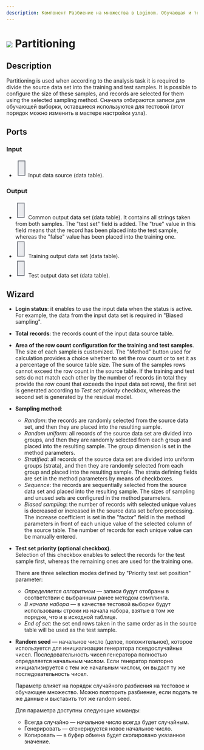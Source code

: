 ```yaml
---
description: Компонент Разбиение на множества в Loginom. Обучающая и тестовая выборки. Метод сэмплинга. Обучающий выходной набор. Тестовый выходной набор. Мастер настройки.
---
```

# ![ ](./../../images/icons/components/partition_default.svg) Partitioning

## Description

Partitioning is used when according to the analysis task it is required to divide the source data set into the training and test samples. It is possible to configure the size of these samples, and records are selected for them using the selected sampling method. Сначала отбираются записи для обучающей выборки, оставшиеся используются для тестовой (этот порядок можно изменить в мастере настройки узла).

## Ports

### Input

* ![ ](./../../images/icons/app/node/ports/inputs/table_inactive.svg) Input data source (data table).

### Output

* ![ ](./../../images/icons/app/node/ports/outputs/table_inactive.svg) Common output data set (data table). It contains all strings taken from both samples. The "test set" field is added. The "true" value in this field means that the record has been placed into the test sample, whereas the "false" value has been placed into the training one.
* ![ ](./../../images/icons/app/node/ports/outputs/table_inactive.svg) Training output data set (data table).
* ![ ](./../../images/icons/app/node/ports/outputs/table_inactive.svg) Test output data set (data table).

## Wizard

* **Login status**: it enables to use the input data when the status is active. For example, the data from the input data set is required in "Biased sampling".
* **Total records**: the records count of the input data source table.
* **Area of the row count configuration for the training and test samples**.  
   The size of each sample is customized. The "Method" button used for calculation provides a choice whether to set the row count or to set it as a percentage of the source table size. The sum of the samples rows cannot exceed the row count in the source table. If the training and test sets do not match each other by the number of records (in total they provide the row count that exceeds the input data set rows), the first set is generated according to *Test set priority* checkbox, whereas the second set is generated by the residual model.
* **Sampling method**:
   * *Random*: the records are randomly selected from the source data set, and then they are placed into the resulting sample.
   * *Random uniform*: all records of the source data set are divided into groups, and then they are randomly selected from each group and placed into the resulting sample. The group dimension is set in the method parameters.
   * *Stratified*: all records of the source data set are divided into uniform groups (strata), and then they are randomly selected from each group and placed into the resulting sample. The strata defining fields are set in the method parameters by means of checkboxes.
   * *Sequence*: the records are sequentially selected from the source data set and placed into the resulting sample. The sizes of sampling and unused sets are configured in the method parameters.
   * *Biased sampling*: the number of records with selected unique values is decreased or increased in the source data set before processing. The increase coefficient is set in the "factor" field in the method parameters in front of each unique value of the selected column of the source table. The number of records for each unique value can be manually entered.
* **Test set priority (optional checkbox)**.  
   Selection of this checkbox enables to select the records for the test sample first, whereas the remaining ones are used for the training one.

   There are three selection modes defined by "Priority test set position" parameter:

   * *Определяется алгоритмом* — записи будут отобраны в соответствии с выбранным ранее методом сэмплинга.
   * *В начале набора* — в качестве тестовой выборки будут использованы строки из начала набора, взятые в том же порядке, что и в исходной таблице.
   * *End of set*: the set end rows taken in the same order as in the source table will be used as the test sample.

* **Random seed** — начальное число (целое, положительное), которое используется для инициализации генератора псевдослучайных чисел. Последовательность чисел генератора полностью определяется начальным числом. Если генератор повторно инициализируется с тем же начальным числом, он выдаст ту же последовательность чисел.

   Параметр влияет на порядок случайного разбиения на тестовое и обучающее множество. Можно повторить разбиение, если подать те же данные и выставить тот же random seed.

   Для параметра доступны следующие команды:

   * Всегда случайно — начальное число всегда будет случайным.
   * Генерировать — сгенерируется новое начальное число.
   * Копировать — в буфер обмена будет скопировано указанное значение.
